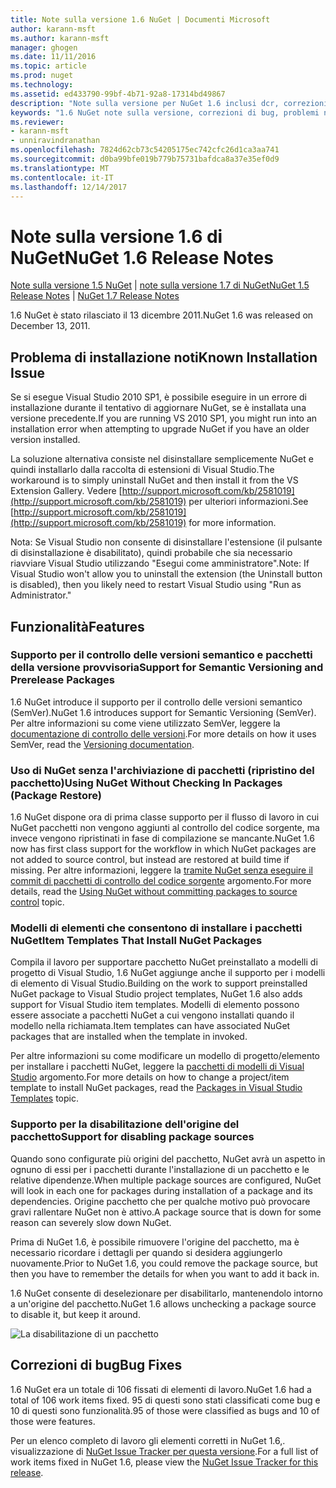 ```yaml
---
title: Note sulla versione 1.6 NuGet | Documenti Microsoft
author: karann-msft
ms.author: karann-msft
manager: ghogen
ms.date: 11/11/2016
ms.topic: article
ms.prod: nuget
ms.technology: 
ms.assetid: ed433790-99bf-4b71-92a8-17314bd49867
description: "Note sulla versione per NuGet 1.6 inclusi dcr, correzioni di bug, le funzionalità aggiunte e problemi noti."
keywords: "1.6 NuGet note sulla versione, correzioni di bug, problemi noti, aggiunta di funzionalità, eseguire"
ms.reviewer:
- karann-msft
- unniravindranathan
ms.openlocfilehash: 7824d62cb73c54205175ec742cfc26d1ca3aa741
ms.sourcegitcommit: d0ba99bfe019b779b75731bafdca8a37e35ef0d9
ms.translationtype: MT
ms.contentlocale: it-IT
ms.lasthandoff: 12/14/2017
---
```

 # <a name="nuget-16-release-notes"></a><span data-ttu-id="2344e-104">Note sulla versione 1.6 di NuGet</span><span class="sxs-lookup"><span data-stu-id="2344e-104">NuGet 1.6 Release Notes</span></span>

<span data-ttu-id="2344e-105">[Note sulla versione 1.5 NuGet](../release-notes/nuget-1.5.md) | [note sulla versione 1.7 di NuGet](../release-notes/nuget-1.7.md)</span><span class="sxs-lookup"><span data-stu-id="2344e-105">[NuGet 1.5 Release Notes](../release-notes/nuget-1.5.md) | [NuGet 1.7 Release Notes](../release-notes/nuget-1.7.md)</span></span>

<span data-ttu-id="2344e-106">1.6 NuGet è stato rilasciato il 13 dicembre 2011.</span><span class="sxs-lookup"><span data-stu-id="2344e-106">NuGet 1.6 was released on December 13, 2011.</span></span>

## <a name="known-installation-issue"></a><span data-ttu-id="2344e-107">Problema di installazione noti</span><span class="sxs-lookup"><span data-stu-id="2344e-107">Known Installation Issue</span></span>
<span data-ttu-id="2344e-108">Se si esegue Visual Studio 2010 SP1, è possibile eseguire in un errore di installazione durante il tentativo di aggiornare NuGet, se è installata una versione precedente.</span><span class="sxs-lookup"><span data-stu-id="2344e-108">If you are running VS 2010 SP1, you might run into an installation error when attempting to upgrade NuGet if you have an older version installed.</span></span>

<span data-ttu-id="2344e-109">La soluzione alternativa consiste nel disinstallare semplicemente NuGet e quindi installarlo dalla raccolta di estensioni di Visual Studio.</span><span class="sxs-lookup"><span data-stu-id="2344e-109">The workaround is to simply uninstall NuGet and then install it from the VS Extension Gallery.</span></span>  <span data-ttu-id="2344e-110">Vedere [http://support.microsoft.com/kb/2581019](http://support.microsoft.com/kb/2581019) per ulteriori informazioni.</span><span class="sxs-lookup"><span data-stu-id="2344e-110">See [http://support.microsoft.com/kb/2581019](http://support.microsoft.com/kb/2581019) for more information.</span></span>

<span data-ttu-id="2344e-111">Nota: Se Visual Studio non consente di disinstallare l'estensione (il pulsante di disinstallazione è disabilitato), quindi probabile che sia necessario riavviare Visual Studio utilizzando "Esegui come amministratore".</span><span class="sxs-lookup"><span data-stu-id="2344e-111">Note: If Visual Studio won't allow you to uninstall the extension (the Uninstall button is disabled), then you likely need to restart Visual Studio using "Run as Administrator."</span></span>

## <a name="features"></a><span data-ttu-id="2344e-112">Funzionalità</span><span class="sxs-lookup"><span data-stu-id="2344e-112">Features</span></span>

### <a name="support-for-semantic-versioning-and-prerelease-packages"></a><span data-ttu-id="2344e-113">Supporto per il controllo delle versioni semantico e pacchetti della versione provvisoria</span><span class="sxs-lookup"><span data-stu-id="2344e-113">Support for Semantic Versioning and Prerelease Packages</span></span>
<span data-ttu-id="2344e-114">1.6 NuGet introduce il supporto per il controllo delle versioni semantico (SemVer).</span><span class="sxs-lookup"><span data-stu-id="2344e-114">NuGet 1.6 introduces support for Semantic Versioning (SemVer).</span></span> <span data-ttu-id="2344e-115">Per altre informazioni su come viene utilizzato SemVer, leggere la [documentazione di controllo delle versioni](../create-packages/prerelease-packages.md).</span><span class="sxs-lookup"><span data-stu-id="2344e-115">For more details on how it uses SemVer, read the [Versioning documentation](../create-packages/prerelease-packages.md).</span></span>

### <a name="using-nuget-without-checking-in-packages-package-restore"></a><span data-ttu-id="2344e-116">Uso di NuGet senza l'archiviazione di pacchetti (ripristino del pacchetto)</span><span class="sxs-lookup"><span data-stu-id="2344e-116">Using NuGet Without Checking In Packages (Package Restore)</span></span>
<span data-ttu-id="2344e-117">1.6 NuGet dispone ora di prima classe supporto per il flusso di lavoro in cui NuGet pacchetti non vengono aggiunti al controllo del codice sorgente, ma invece vengono ripristinati in fase di compilazione se mancante.</span><span class="sxs-lookup"><span data-stu-id="2344e-117">NuGet 1.6 now has first class support for the workflow in which NuGet packages are not added to source control, but instead are restored at build time if missing.</span></span> <span data-ttu-id="2344e-118">Per altre informazioni, leggere la [tramite NuGet senza eseguire il commit di pacchetti di controllo del codice sorgente](../consume-packages/packages-and-source-control.md) argomento.</span><span class="sxs-lookup"><span data-stu-id="2344e-118">For more details, read the [Using NuGet without committing packages to source control](../consume-packages/packages-and-source-control.md) topic.</span></span>

### <a name="item-templates-that-install-nuget-packages"></a><span data-ttu-id="2344e-119">Modelli di elementi che consentono di installare i pacchetti NuGet</span><span class="sxs-lookup"><span data-stu-id="2344e-119">Item Templates That Install NuGet Packages</span></span>
<span data-ttu-id="2344e-120">Compila il lavoro per supportare pacchetto NuGet preinstallato a modelli di progetto di Visual Studio, 1.6 NuGet aggiunge anche il supporto per i modelli di elemento di Visual Studio.</span><span class="sxs-lookup"><span data-stu-id="2344e-120">Building on the work to support preinstalled NuGet package to Visual Studio project templates, NuGet 1.6 also adds support for Visual Studio item templates.</span></span> <span data-ttu-id="2344e-121">Modelli di elemento possono essere associate a pacchetti NuGet a cui vengono installati quando il modello nella richiamata.</span><span class="sxs-lookup"><span data-stu-id="2344e-121">Item templates can have associated NuGet packages that are installed when the template in invoked.</span></span>

<span data-ttu-id="2344e-122">Per altre informazioni su come modificare un modello di progetto/elemento per installare i pacchetti NuGet, leggere la [pacchetti di modelli di Visual Studio](../visual-studio-extensibility/visual-studio-templates.md) argomento.</span><span class="sxs-lookup"><span data-stu-id="2344e-122">For more details on how to change a project/item template to install NuGet packages, read the [Packages in Visual Studio Templates](../visual-studio-extensibility/visual-studio-templates.md) topic.</span></span>

### <a name="support-for-disabling-package-sources"></a><span data-ttu-id="2344e-123">Supporto per la disabilitazione dell'origine del pacchetto</span><span class="sxs-lookup"><span data-stu-id="2344e-123">Support for disabling package sources</span></span>
<span data-ttu-id="2344e-124">Quando sono configurate più origini del pacchetto, NuGet avrà un aspetto in ognuno di essi per i pacchetti durante l'installazione di un pacchetto e le relative dipendenze.</span><span class="sxs-lookup"><span data-stu-id="2344e-124">When multiple package sources are configured, NuGet will look in each one for packages during installation of a package and its dependencies.</span></span> <span data-ttu-id="2344e-125">Origine pacchetto che per qualche motivo può provocare gravi rallentare NuGet non è attivo.</span><span class="sxs-lookup"><span data-stu-id="2344e-125">A package source that is down for some reason can severely slow down NuGet.</span></span>

<span data-ttu-id="2344e-126">Prima di NuGet 1.6, è possibile rimuovere l'origine del pacchetto, ma è necessario ricordare i dettagli per quando si desidera aggiungerlo nuovamente.</span><span class="sxs-lookup"><span data-stu-id="2344e-126">Prior to NuGet 1.6, you could remove the package source, but then you have to remember the details for when you want to add it back in.</span></span>

<span data-ttu-id="2344e-127">1.6 NuGet consente di deselezionare per disabilitarlo, mantenendolo intorno a un'origine del pacchetto.</span><span class="sxs-lookup"><span data-stu-id="2344e-127">NuGet 1.6 allows unchecking a package source to disable it, but keep it around.</span></span>

![La disabilitazione di un pacchetto](./media/package-source-with-disabled-source.png)

## <a name="bug-fixes"></a><span data-ttu-id="2344e-129">Correzioni di bug</span><span class="sxs-lookup"><span data-stu-id="2344e-129">Bug Fixes</span></span>
<span data-ttu-id="2344e-130">1.6 NuGet era un totale di 106 fissati di elementi di lavoro.</span><span class="sxs-lookup"><span data-stu-id="2344e-130">NuGet 1.6 had a total of 106 work items fixed.</span></span> <span data-ttu-id="2344e-131">95 di questi sono stati classificati come bug e 10 di questi sono funzionalità.</span><span class="sxs-lookup"><span data-stu-id="2344e-131">95 of those were classified as bugs and 10 of those were features.</span></span>

<span data-ttu-id="2344e-132">Per un elenco completo di lavoro gli elementi corretti in NuGet 1.6,. visualizzazione di [NuGet Issue Tracker per questa versione](http://nuget.codeplex.com/workitem/list/advanced?keyword=&status=Closed&type=All&priority=All&release=NuGet%201.6&assignedTo=All&component=All&sortField=Votes&sortDirection=Descending&page=0).</span><span class="sxs-lookup"><span data-stu-id="2344e-132">For a full list of work items fixed in NuGet 1.6, please view the [NuGet Issue Tracker for this release](http://nuget.codeplex.com/workitem/list/advanced?keyword=&status=Closed&type=All&priority=All&release=NuGet%201.6&assignedTo=All&component=All&sortField=Votes&sortDirection=Descending&page=0).</span></span>
